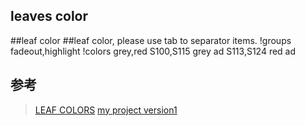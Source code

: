 ## leaves color
##leaf color
##leaf color, please use tab to separator items.
!groups	fadeout,highlight
!colors	grey,red
S100,S115	grey	ad
S113,S124   red     ad


## 参考
>[LEAF COLORS](https://www.evolgenius.info/evolview-v3/helpsite/dat6.html)
>[my project version1](https://www.evolgenius.info/evolview-v3/#shared/teatree11_03_SdJOddiAUB/teatree%20:%20teatree11_03)